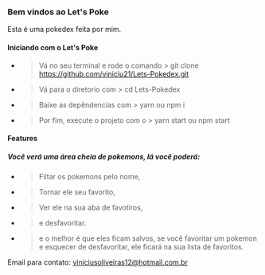 
### Bem vindos ao Let's Poke

Esta é uma pokedex feita por mim.

#### Iniciando com o Let's Poke

- > Vá no seu terminal e rode o comando > git clone https://github.com/viniciu21/Lets-Pokedex.git

- > Vá para o diretorio com > cd Lets-Pokedex

- > Baixe as depêndencias com > yarn ou npm i

- > Por fim, execute o projeto com o > yarn start ou npm start

#### Features

##### Você verá uma área cheia de pokemons, lá você poderá:

- > Filtar os pokemons pelo nome,

- > Tornar ele seu favorito,

- > Ver ele na sua aba de favotiros,

- > e desfavoritar.

- > e o melhor é que eles ficam salvos, se você favoritar um pokemon e esquecer de desfavoritar, ele ficará na sua lista de favoritos.

Email para contato: viniciusoliveiras12@hotmail.com.br
